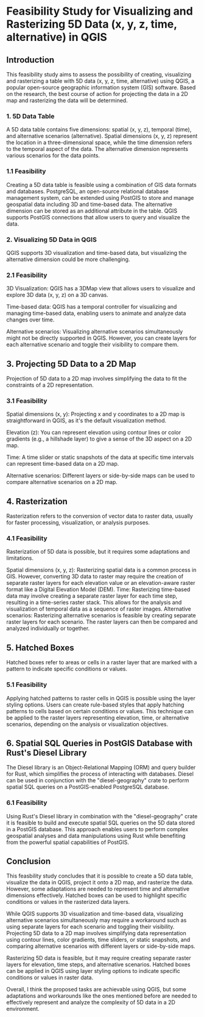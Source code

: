 # Feasibility Study for Visualizing and Rasterizing 5D Data (x, y, z, time, alternative) in QGIS

## Introduction
This feasibility study aims to assess the possibility of creating, visualizing and rasterizing a table with 5D data (x, y, z, time, alternative) using QGIS, a popular open-source geographic information system (GIS) software.
Based on the research, the best course of action for projecting the data in a 2D map and rasterizing the data will be determined.

### 1. 5D Data Table
A 5D data table contains five dimensions: spatial (x, y, z), temporal (time), and alternative scenarios (alternative). Spatial dimensions (x, y, z) represent the location in a three-dimensional space, while the time dimension refers to the temporal aspect of the data. The alternative dimension represents various scenarios for the data points.

### 1.1 Feasibility
Creating a 5D data table is feasible using a combination of GIS data formats and databases. PostgreSQL, an open-source relational database management system, can be extended using PostGIS to store and manage geospatial data including 3D and time-based data. The alternative dimension can be stored as an additional attribute in the table. QGIS supports PostGIS connections that allow users to query and visualize the data.

### 2. Visualizing 5D Data in QGIS
QGIS supports 3D visualization and time-based data, but visualizing the alternative dimension could be more challenging.

### 2.1 Feasibility

3D Visualization: QGIS has a 3DMap view that allows users to visualize and explore 3D data (x, y, z) on a 3D canvas. 

Time-based data: QGIS has a temporal controller for visualizing and managing time-based data, enabling users to animate and analyze data changes over time.
    
    
Alternative scenarios: Visualizing alternative scenarios simultaneously might not be directly supported in QGIS. However, you can create layers for each alternative scenario and toggle their visibility to compare them.

## 3. Projecting 5D Data to a 2D Map
Projection of 5D data to a 2D map involves simplifying the data to fit the constraints of a 2D representation.

### 3.1 Feasibility

Spatial dimensions (x, y): Projecting x and y coordinates to a 2D map is straightforward in QGIS, as it's the default visualization method.

Elevation (z): You can represent elevation using contour lines or color gradients (e.g., a hillshade layer) to give a sense of the 3D aspect on a 2D map.

Time: A time slider or static snapshots of the data at specific time intervals can represent time-based data on a 2D map.

Alternative scenarios: Different layers or side-by-side maps can be used to compare alternative scenarios on a 2D map.

## 4. Rasterization
Rasterization refers to the conversion of vector data to raster data, usually for faster processing, visualization, or analysis purposes.

### 4.1 Feasibility
Rasterization of 5D data is possible, but it requires some adaptations and limitations.

Spatial dimensions (x, y, z): Rasterizing spatial data is a common process in GIS. However, converting 3D data to raster may require the creation of separate raster layers for each elevation value or an elevation-aware raster format like a Digital Elevation Model (DEM).
    Time: Rasterizing time-based data may involve creating a separate raster layer for each time step, resulting in a time-series raster stack. This allows for the analysis and visualization of temporal data as a sequence of raster images.
    Alternative scenarios: Rasterizing alternative scenarios is feasible by creating separate raster layers for each scenario. The raster layers can then be compared and analyzed individually or together.

## 5. Hatched Boxes
Hatched boxes refer to areas or cells in a raster layer that are marked with a pattern to indicate specific conditions or values.

### 5.1 Feasibility
Applying hatched patterns to raster cells in QGIS is possible using the layer styling options. Users can create rule-based styles that apply hatching patterns to cells based on certain conditions or values. This technique can be applied to the raster layers representing elevation, time, or alternative scenarios, depending on the analysis or visualization objectives.

## 6. Spatial SQL Queries in PostGIS Database with Rust's Diesel Library

The Diesel library is an Object-Relational Mapping (ORM) and query builder for Rust, which simplifies the process of interacting with databases. Diesel can be used in conjunction with the "diesel-geography" crate to perform spatial SQL queries on a PostGIS-enabled PostgreSQL database.

### 6.1 Feasibility
Using Rust's Diesel library in combination with the "diesel-geography" crate it is feasible to build and execute spatial SQL queries on the 5D data stored in a PostGIS database. This approach enables users to perform complex geospatial analyses and data manipulations using Rust while benefiting from the powerful spatial capabilities of PostGIS.

## Conclusion
This feasbility study concludes that it is possible to create a 5D data table, visualize the data in QGIS, project it onto a 2D map, and rasterize the data. However, some adaptations are needed to represent time and alternative dimensions effectively. Hatched boxes can be used to highlight specific conditions or values in the rasterized data layers.

While QGIS supports 3D visualization and time-based data, visualizing alternative scenarios simultaneously may require a workaround such as using separate layers for each scenario and toggling their visibility. Projecting 5D data to a 2D map involves simplifying data representation using contour lines, color gradients, time sliders, or static snapshots, and comparing alternative scenarios with different layers or side-by-side maps.

Rasterizing 5D data is feasible, but it may require creating separate raster layers for elevation, time steps, and alternative scenarios. Hatched boxes can be applied in QGIS using layer styling options to indicate specific conditions or values in raster data.

Overall, I think the proposed tasks are achievable using QGIS, but some adaptations and workarounds like the ones mentioned before are needed to effectively represent and analyze the complexity of 5D data in a 2D environment.
